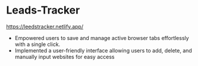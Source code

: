 # Leads-Tracker
https://leedstracker.netlify.app/
- Empowered users to save and manage active browser tabs
effortlessly with a single click.
- Implemented a user-friendly interface allowing users to add,
delete, and manually input websites for easy access
